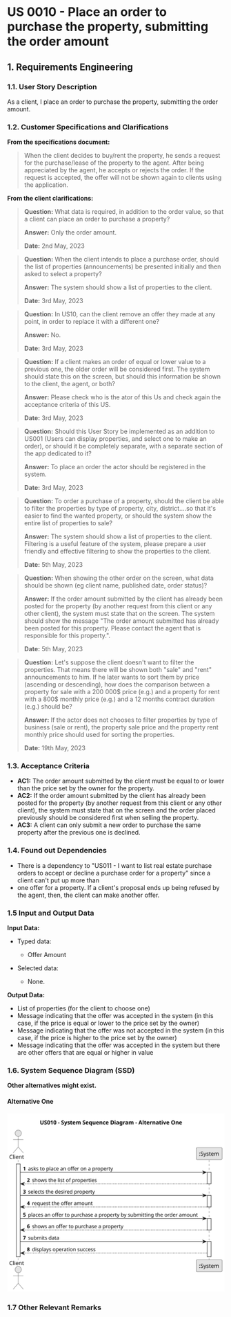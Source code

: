 # US 0010 - Place an order to purchase the property, submitting the order amount

## 1. Requirements Engineering


### 1.1. User Story Description


As a client, I place an order to purchase the property, submitting the order amount.


### 1.2. Customer Specifications and Clarifications 


**From the specifications document:**

> When the client decides to buy/rent the property, he sends a request for the purchase/lease of the property to the agent. 
> After being appreciated by the agent, he accepts or rejects the order. If the request is accepted, the offer will not be shown 
> again to clients using the application.


**From the client clarifications:**

> **Question:** What data is required, in addition to the order value, so that a client can place an order to purchase a property?
>
>  **Answer:** Only the order amount.
>
> **Date:** 2nd May, 2023


> **Question:** When the client intends to place a purchase order, should the list of properties (announcements) be presented 
> initially and then asked to select a property?
>
>  **Answer:** The system should show a list of properties to the client.
>
> **Date:**  3rd May, 2023


> **Question:**  In US10, can the client remove an offer they made at any point, in order to replace it with a different one?
>
>  **Answer:** No.
>
> **Date:** 3rd May, 2023


> **Question:** If a client makes an order of equal or lower value to a previous one, the older order will be considered first. 
> The system should state this on the screen, but should this information be shown to the client, the agent, or both?
>
>  **Answer:** Please check who is the ator of this Us and check again the acceptance criteria of this US.
>
> **Date:** 3rd May, 2023


> **Question:** Should this User Story be implemented as an addition to US001 (Users can display properties, and select one 
> to make an order), or should it be completely separate, with a separate section of the app dedicated to it?
>
>  **Answer:** To place an order the actor should be registered in the system.
>
> **Date:** 3rd May, 2023


> **Question:** To order a purchase of a property, should the client be able to filter the properties by type of property, city, 
> district....so that it's easier to find the wanted property, or should the system show the entire list of properties to sale?
>
>  **Answer:** The system should show a list of properties to the client. Filtering is a useful feature of the system, please 
> prepare a user friendly and effective filtering to show the properties to the client.
>
> **Date:** 5th May, 2023


> **Question:** When showing the other order on the screen, what data should be shown (eg client name, published date, order status)?
>
>  **Answer:** If the order amount submitted by the client has already been posted for the property (by another request from this 
> client or any other client), the system must state that on the screen. The system should show the message "The order amount 
> submitted has already been posted for this property. Please contact the agent that is responsible for this property.".
>
> **Date:** 5th May, 2023


> **Question:**  Let's suppose the client doesn't want to filter the properties. That means there will be shown both "sale" and "rent" 
> announcements to him. If he later wants to sort them by price (ascending or descending), how does the comparison between a property 
> for sale with a 200 000$ price (e.g.) and a property for rent with a 800$ monthly price (e.g.) and a 12 months contract duration (e.g.) should be?
> 
>  **Answer:**  If the actor does not chooses to filter properties by type of business (sale or rent), the property sale price and the 
> property rent monthly price should used for sorting the properties.
>
> **Date:** 19th May, 2023


### 1.3. Acceptance Criteria

* **AC1:** The order amount submitted by the client must be equal to or lower than the price set by the owner for the property.
* **AC2:** If the order amount submitted by the client has already been posted for the property (by another request from this client or any other client), the
system must state that on the screen and the order placed previously should be considered first when selling the property.
* **AC3:** A client can only submit a new order to purchase the same property after the previous one is declined.

### 1.4. Found out Dependencies

* There is a dependency to "US011 - I want to list real estate purchase orders to accept or decline a purchase order for a property" since a client can't put up more than 
* one offer for a property. If a client's proposal ends up being refused by the agent, then, the client can make another offer.


### 1.5 Input and Output Data

**Input Data:**

* Typed data:

	* Offer Amount
	

* Selected data:

	* None.


**Output Data:**

* List of properties (for the client to choose one)
* Message indicating that the offer was accepted in the system (in this case, if the price is equal or lower to the price set by the owner)
* Message indicating that the offer was not accepted in the system (in this case, if the price is higher to the price set by the owner)
* Message indicating that the offer was accepted in the system but there are other offers that are equal or higher in value

### 1.6. System Sequence Diagram (SSD)

**Other alternatives might exist.**

#### Alternative One

![System Sequence Diagram](svg/us010-system-sequence-diagram-alternative-one.svg)


### 1.7 Other Relevant Remarks
